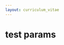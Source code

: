 ```yaml
---
layout: curriculum_vitae
---
```

# test params
<div style="display: none;" data-jl-areas="informatique computer" markdown="1"> 

## h2
- informatique
- computer
</div>
<div style="display: none;" data-jl-areas="wood kitchen" markdown="1">

### h3
- Wood
- Kitchen
</div>